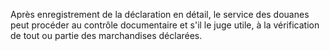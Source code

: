 Après enregistrement de la déclaration en détail, le
service des douanes peut procéder au contrôle documentaire et s'il le
juge utile, à la vérification de tout ou partie des marchandises
déclarées.